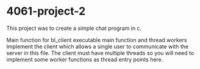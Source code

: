 # 4061-project-2

This project was to create a simple chat program in c. 

Main function for bl_client executable
main function and thread workers
Implement the client which allows a single user to communicate with the server in this file. 
The client must have multiple threads so you will need to implement some worker functions as thread entry points here.
